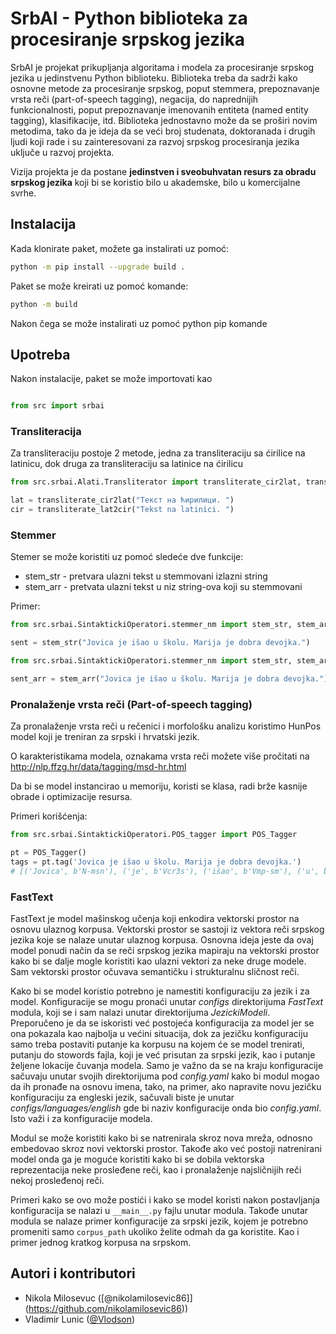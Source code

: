 SrbAI - Python biblioteka za procesiranje srpskog jezika
========================================================

SrbAI je projekat prikupljanja algoritama i modela za procesiranje srpskog jezika u jedinstvenu Python biblioteku. Biblioteka treba da sadrži kako osnovne metode za procesiranje srpskog, poput stemmera, prepoznavanje vrsta reči (part-of-speech tagging), negacija, do naprednijih funkcionalnosti, poput prepoznavanje imenovanih entiteta (named entity tagging), klasifikacije, itd. Biblioteka jednostavno može da se proširi novim metodima, tako da je ideja da se veći broj studenata, doktoranada i drugih ljudi koji rade i su zainteresovani za razvoj srpskog procesiranja jezika uključe u razvoj projekta.

Vizija projekta je da postane **jedinstven i sveobuhvatan resurs za obradu srpskog jezika** koji bi se koristio bilo u akademske, bilo u komercijalne svrhe.

## Instalacija

Kada klonirate paket, možete ga instalirati uz pomoć:

```bash
python -m pip install --upgrade build .
```

Paket se može kreirati uz pomoć komande:

```bash
python -m build
```

Nakon čega se može instalirati uz pomoć python pip komande

## Upotreba

Nakon instalacije, paket se može importovati kao

```python

from src import srbai
```

### Transliteracija

Za transliteraciju postoje 2 metode, jedna za transliteraciju sa ćirilice na latinicu, dok druga za transliteraciju sa latinice na ćirilicu

```python
from src.srbai.Alati.Transliterator import transliterate_cir2lat, transliterate_lat2cir

lat = transliterate_cir2lat("Текст на ћирилици. ")
cir = transliterate_lat2cir("Tekst na latinici. ")
```

### Stemmer

Stemer se može koristiti uz pomoć sledeće dve funkcije:

* stem_str - pretvara ulazni tekst u stemmovani izlazni string
* stem_arr - pretvata ulazni tekst u niz string-ova koji su stemmovani

Primer:

```python
from src.srbai.SintaktickiOperatori.stemmer_nm import stem_str, stem_arr

sent = stem_str("Jovica je išao u školu. Marija je dobra devojka.")
```

```python
from src.srbai.SintaktickiOperatori.stemmer_nm import stem_str, stem_arr

sent_arr = stem_arr("Jovica je išao u školu. Marija je dobra devojka.")
```

### Pronalaženje vrsta reči (Part-of-speech tagging)

Za pronalaženje vrsta reči u rečenici i morfološku analizu koristimo HunPos model koji je treniran za srpski i hrvatski jezik.

O karakteristikama modela, oznakama vrsta reči možete više pročitati na http://nlp.ffzg.hr/data/tagging/msd-hr.html

Da bi se model instancirao u memoriju, koristi se klasa, radi brže kasnije obrade i optimizacije resursa.

Primeri korišćenja:

```python
from src.srbai.SintaktickiOperatori.POS_tagger import POS_Tagger

pt = POS_Tagger()
tags = pt.tag('Jovica je išao u školu. Marija je dobra devojka.')
# [('Jovica', b'N-msn'), ('je', b'Vcr3s'), ('išao', b'Vmp-sm'), ('u', b'Sa'), ('školu', b'N-fsa'), ('.', b'Z'), ('Marija', b'N-fsn'), ('je', b'Vcr3s'), ('dobra', b'Agpfsn'), ('devojka', b'N-fsn'), ('.', b'Z')]
```

### FastText

FastText je model mašinskog učenja koji enkodira vektorski prostor na osnovu ulaznog korpusa. Vektorski prostor se sastoji iz vektora reči srpskog jezika koje se nalaze unutar ulaznog korpusa. Osnovna ideja jeste da ovaj model ponudi način da se reči srpskog jezika mapiraju na vektorski prostor kako bi se dalje mogle koristiti kao ulazni vektori za neke druge modele. Sam vektorski prostor očuvava semantičku i strukturalnu sličnost reči.

Kako bi se model koristio potrebno je namestiti konfiguraciju za jezik i za model. Konfiguracije se mogu pronaći unutar *configs* direktorijuma *FastText* modula, koji se i sam nalazi unutar direktorijuma *JezickiModeli*. Preporučeno je da se iskoristi već postojeća konfiguracija za model jer se ona pokazala kao najbolja u većini situacija, dok za jezičku konfiguraciju samo treba postaviti putanje ka korpusu na kojem će se model trenirati, putanju do stowords fajla, koji je već prisutan za srpski jezik, kao i putanje željene lokacije čuvanja modela. Samo je važno da se na kraju konfiguracije sačuvaju unutar svojih direktorijuma pod *config.yaml* kako bi modul mogao da ih pronađe na osnovu imena, tako, na primer, ako napravite novu jezičku konfiguraciju za engleski jezik, sačuvali biste je unutar *configs/languages/english* gde bi naziv konfiguracije onda bio *config.yaml*. Isto važi i za konfiguracije modela.

Modul se može koristiti kako bi se natrenirala skroz nova mreža, odnosno embedovao skroz novi vektorski prostor. Takođe ako već postoji natrenirani model onda ga je moguće koristiti kako bi se dobila vektorska reprezentacija neke prosleđene reči, kao i pronalaženje najsličnijih reči nekoj prosleđenoj reči.

Primeri kako se ovo može postići i kako se model koristi nakon postavljanja konfiguracija se nalazi u `__main__.py` fajlu unutar modula. Takođe unutar modula se nalaze primer konfiguracije za srpski jezik, kojem je potrebno promeniti samo `corpus_path` ukoliko želite odmah da ga koristite. Kao i primer jednog kratkog korpusa na srpskom.

## Autori i kontributori
- Nikola Milosevuc ([@nikolamilosevic86]](https://github.com/nikolamilosevic86))
- Vladimir Lunic ([@Vlodson](https://github.com/Vlodson))
